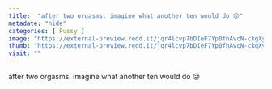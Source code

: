 ```yaml
---
title:  "after two orgasms. imagine what another ten would do 😜"
metadate: "hide"
categories: [ Pussy ]
image: "https://external-preview.redd.it/jqr4lcvp7bDIeF7Yp0fhAvcN-ckgXyXGtkLAIW50JKs.jpg?auto=webp&s=0032f44ded187721ff0003a903e4e71da96aa8f2"
thumb: "https://external-preview.redd.it/jqr4lcvp7bDIeF7Yp0fhAvcN-ckgXyXGtkLAIW50JKs.jpg?width=1080&crop=smart&auto=webp&s=219c0d4507095a7ac748c54ac49ca32b2b831c38"
visit: ""
---
```

after two orgasms. imagine what another ten would do 😜
